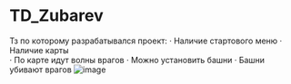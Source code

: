 # TD_Zubarev

Тз по которому разрабатывался проект:
·	Наличие стартового меню 
·	Наличие карты  
·	По карте идут волны врагов 
·	Можно установить башни 
·	Башни убивают врагов 
![image](https://github.com/GRGRTHYTRUU/TD_Zubarev/assets/138003218/6a539620-9ccc-4d30-a308-4ee3fc36a2aa)
